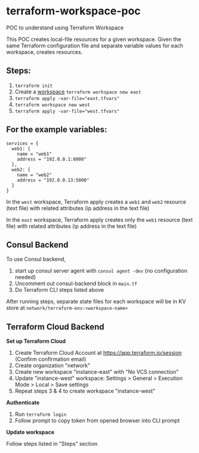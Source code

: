# terraform-workspace-poc
POC to understand using Terraform Workspace

This POC creates local-file resources for a given workspace. Given the same Terraform configuration file and separate variable values for each workspace, creates resources.

## Steps:
1. `terraform init`
2. Create a [workspace](https://www.terraform.io/docs/commands/workspace/new.html) `terraform workspace new east`
3. `terraform apply -var-file="east.tfvars"`
4. `terraform workspace new west`
5. `terraform apply -var-file="west.tfvars"`



## For the example variables:
```
services = {
  web1: {
    name = "web1"
    address = "192.0.0.1:8000"
  },
  web2: {
    name = "web2"
    address = "192.0.0.13:5000"
  }
}
```
In the `west` workspace, Terraform apply creates a `web1` and `web2` resource (text file) with related attributes (ip address in the text file)

In the `east` workspace, Terraform apply creates only the `web1` resource (text file) with related attributes (ip address in the text file)

## Consul Backend

To use Consul backend,
1. start up consul server agent with `consul agent -dev` (no configuration needed)
2. Uncomment out consul-backend block in `main.tf`
3. Do Terraform CLI steps listed above

After running steps, separate state files for each workspace will be in KV store at `network/terraform-env:<workspace-name>`

## Terraform Cloud Backend

**Set up Terraform Cloud**
1. Create Terraform Cloud Account at https://app.terraform.io/session (Confirm confirmation email)
2. Create organization "network"
3. Create new workspace "instance-east" with "No VCS connection"
4. Update "instance-west" workspace: Settings > General > Execution Mode > Local > Save settings
5. Repeat steps 3 & 4 to create workspace "instance-west"

**Authenticate**
1. Run `terraform login`
2. Follow prompt to copy token from opened browser into CLI prompt

**Update workspace**

Follow steps listed in "Steps" section
